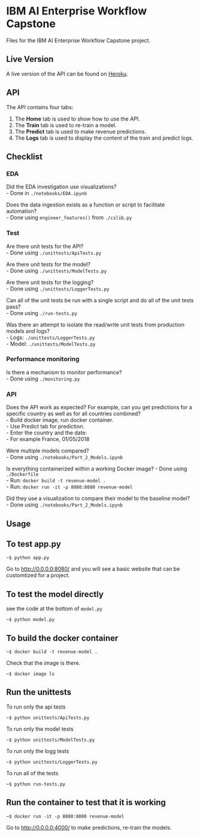 # IBM AI Enterprise Workflow Capstone
Files for the IBM AI Enterprise Workflow Capstone project. 

## Live Version

A live version of the API can be found on [Heroku](https://revenue-ml.herokuapp.com/index).

## API
  
The API contains four tabs:
1. The **Home** tab is used to show how to use the API.
2. The **Train** tab is used to re-train a model.
3. The **Predict** tab is used to make revenue predictions.
4. The **Logs** tab is used to display the content of the train and predict logs.

## Checklist

### EDA
Did the EDA investigation use visualizations?  
    - Done in `./notebooks/EDA.ipynb`  

Does the data ingestion exists as a function or script to facilitate automation?  
    - Done using `engineer_features()` from `./cslib.py`  

### Test
Are there unit tests for the API?  
    - Done using `./unittests/ApiTests.py`  

Are there unit tests for the model?  
    - Done using `./unittests/ModelTests.py`  

Are there unit tests for the logging?  
    - Done using `./unittests/LoggerTests.py`  

Can all of the unit tests be run with a single script and do all of the unit tests pass?  
    - Done using `./run-tests.py`  

Was there an attempt to isolate the read/write unit tests from production models and logs?  
    - Logs: `./unittests/LoggerTests.py`  
    - Model: `./unittests/ModelTests.py`  

### Performance monitoring
Is there a mechanism to monitor performance?  
    - Done using `./monitoring.py`  

### API
Does the API work as expected? For example, can you get predictions for a specific country as well as for all countries combined?  
    - Build docker image, run docker container.  
    - Use Predict tab for prediction.  
    - Enter the country and the date:  
        - For example France, 01/05/2018  

Were multiple models compared?  
    - Done using `./notebooks/Part_2_Models.ipynb`  

Is everything containerized within a working Docker image?
    - Done using `./Dockerfile`  
    - Run: `docker build -t revenue-model .`  
    - Run: `docker run -it -p 8080:8080 revenue-model`  

Did they use a visualization to compare their model to the baseline model?  
    - Done using `./notebooks/Part_2_Models.ipynb`  

## Usage
  
To test app.py
--------------

``` {.bash}
~$ python app.py
```

Go to <http://0.0.0.0:8080/> and you will see a basic website that can be customtized for a project.

To test the model directly
--------------------------

see the code at the bottom of `model.py`

``` {.bash}
~$ python model.py
```

To build the docker container
-----------------------------

``` {.bash}
~$ docker build -t revenue-model .
```

Check that the image is there.

``` {.bash}
~$ docker image ls
```

Run the unittests
-----------------

To run only the api tests

``` {.bash}
~$ python unittests/ApiTests.py
```

To run only the model tests

``` {.bash}
~$ python unittests/ModelTests.py
```

To run only the logg tests

``` {.bash}
~$ python unittests/LoggerTests.py
```

To run all of the tests

``` {.bash}
~$ python run-tests.py
```

Run the container to test that it is working
--------------------------------------------

``` {.bash}
~$ docker run -it -p 8080:8080 revenue-model
```

Go to <http://0.0.0.0:4000/> to make predictions, re-train the models.

